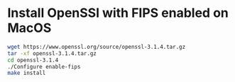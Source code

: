 # Install OpenSSl with FIPS enabled on MacOS

```sh
wget https://www.openssl.org/source/openssl-3.1.4.tar.gz
tar -xf openssl-3.1.4.tar.gz
cd openssl-3.1.4
./Configure enable-fips
make install
```
